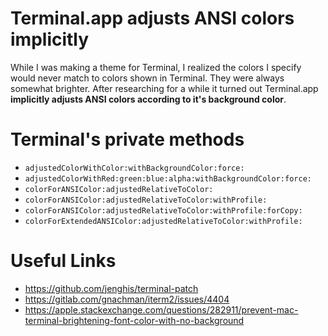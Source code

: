 
# Terminal.app adjusts ANSI colors implicitly

While I was making a theme for Terminal, I realized the colors I specify would never match to colors shown in Terminal. They were always somewhat brighter.
After researching for a while it turned out Terminal.app **implicitly adjusts ANSI colors according to it's background color**.


# Terminal's private methods

- `adjustedColorWithColor:withBackgroundColor:force:`
- `adjustedColorWithRed:green:blue:alpha:withBackgroundColor:force:`
- `colorForANSIColor:adjustedRelativeToColor:`
- `colorForANSIColor:adjustedRelativeToColor:withProfile:`
- `colorForANSIColor:adjustedRelativeToColor:withProfile:forCopy:`
- `colorForExtendedANSIColor:adjustedRelativeToColor:withProfile:`


# Useful Links

- https://github.com/jenghis/terminal-patch
- https://gitlab.com/gnachman/iterm2/issues/4404
- https://apple.stackexchange.com/questions/282911/prevent-mac-terminal-brightening-font-color-with-no-background
